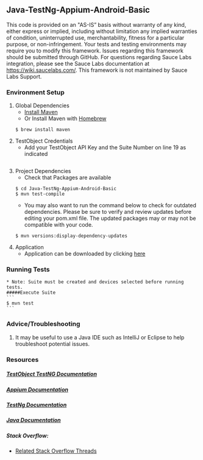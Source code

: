 ## Java-TestNg-Appium-Android-Basic

This code is provided on an "AS-IS” basis without warranty of any kind, either express or implied, including without limitation any implied warranties of condition, uninterrupted use, merchantability, fitness for a particular purpose, or non-infringement. Your tests and testing environments may require you to modify this framework. Issues regarding this framework should be submitted through GitHub. For questions regarding Sauce Labs integration, please see the Sauce Labs documentation at https://wiki.saucelabs.com/. This framework is not maintained by Sauce Labs Support.

### Environment Setup

1. Global Dependencies
    * [Install Maven](https://maven.apache.org/install.html)
    * Or Install Maven with [Homebrew](http://brew.sh/)
    ```
    $ brew install maven
    ```
2. TestObject Credentials
    * Add your TestObject API Key and the Suite Number on line 19 as indicated
    ```
3. Project Dependencies
	* Check that Packages are available
	```
	$ cd Java-TestNg-Appium-Android-Basic
	$ mvn test-compile
	```
	* You may also want to run the command below to check for outdated dependencies. Please be sure to verify and review updates before editing your pom.xml file. The updated packages may or may not be compatible with your code.
	```
	$ mvn versions:display-dependency-updates
	```
4. Application
    * Application can be downloaded by clicking [here](http://saucelabs.com/example_files/ContactManager.apk)
    
### Running Tests
	* Note: Suite must be created and devices selected before running tests.
	#####Execute Suite
	```
	$ mvn test
	```

### Advice/Troubleshooting
1. It may be useful to use a Java IDE such as IntelliJ or Eclipse to help troubleshoot potential issues. 

### Resources
##### [TestObject TestNG Documentation](https://help.testobject.com/docs/tools/appium/setups/watcher-setup/testng/)

##### [Appium Documentation](http://appium.io/slate/en/master/)

##### [TestNg Documentation](http://testng.org/javadocs/index.html)

##### [Java Documentation](https://docs.oracle.com/javase/7/docs/api/)

##### Stack Overflow:
* [Related Stack Overflow Threads](http://stackoverflow.com/questions/27355003/advise-on-hierarchy-for-element-locators-in-selenium-webdriver)